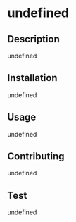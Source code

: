 
  # undefined
  ## Description
  undefined
  ## Installation
  undefined
  ## Usage
  undefined
  ## Contributing
  undefined
  ## Test
  undefined


